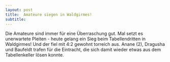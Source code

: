 ```yaml
---
layout: post
title:  Amateure siegen in Waldgirmes!
subtitle:  
---
```


Die Amateure sind immer für eine Überraschung gut. Mal setzt es unerwartete Pleiten - heute gelang ein Sieg beim Tabellendritten in Waldgirmes! Und der fiel mit 4:2 gewohnt torreich aus. Anane (2), Dragusha und Baufeldt trafen für die Eintracht, die sich damit wieder etwas aus dem Tabellenkeller lösen konnte.


